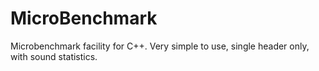 # MicroBenchmark
Microbenchmark facility for C++. Very simple to use, single header only, with sound statistics.
